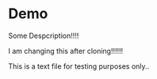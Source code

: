 # Demo

Some Despcription!!!!

I am changing this after cloning!!!!!!

This is a text file for testing purposes only..
